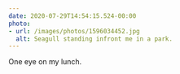 ```yaml
---
date: 2020-07-29T14:54:15.524-00:00
photo:
- url: /images/photos/1596034452.jpg
  alt: Seagull standing infront me in a park.
---
```

One eye on my lunch.
